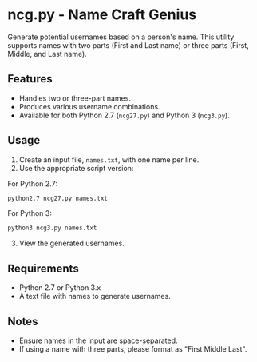 
# ncg.py - Name Craft Genius
Generate potential usernames based on a person's name. This utility supports names with two parts (First and Last name) or three parts (First, Middle, and Last name).

## Features

- Handles two or three-part names.
- Produces various username combinations.
- Available for both Python 2.7 (`ncg27.py`) and Python 3 (`ncg3.py`).

## Usage

1. Create an input file, `names.txt`, with one name per line.
2. Use the appropriate script version:

For Python 2.7:
```bash
python2.7 ncg27.py names.txt
```

For Python 3:
```bash
python3 ncg3.py names.txt
```

3. View the generated usernames.

## Requirements

- Python 2.7 or Python 3.x
- A text file with names to generate usernames.

## Notes

- Ensure names in the input are space-separated.
- If using a name with three parts, please format as "First Middle Last".

